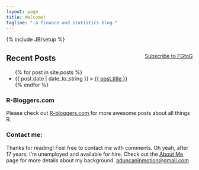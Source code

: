 ```yaml
---
layout: page
title: Welcome!
tagline: "-a finance and statistics blog."
---
```

{% include JB/setup %}
<style>
.rss-chicklet{
	position: relative;
	float: right;
}
</style>
<div class="rss-chicklet">
	<p><a href="http://feeds.feedburner.com/FromGuinnessToGarch" rel="alternate" type="application/rss+xml"><img src="//feedburner.google.com/fb/images/pub/feed-icon16x16.png" alt="" style="vertical-align:middle;border:0"/></a>&nbsp;<a href="http://feeds.feedburner.com/FromGuinnessToGarch" rel="alternate" type="application/rss+xml">Subscribe to FGtoG</a></p>
</div>

## Recent Posts

<ul class="posts">
  {% for post in site.posts %}
    <li><span>{{ post.date | date_to_string }}</span> &raquo; <a href="{{ BASE_PATH }}{{ post.url }}">{{ post.title }}</a></li>
  {% endfor %}
</ul>


### R-Bloggers.com
Please check out [R-bloggers.com](http://www.r-bloggers.com) for more awesome posts about all things R.


### Contact me:
Thanks for reading! Feel free to contact me with comments. 
Oh yeah, after 17 years, I'm unemployed and available for hire. Check out the [About Me](http://gtog.github.com/about_me.html) page for more details about my background.
aduncaninmotion@gmail.com